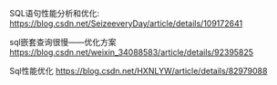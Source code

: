  SQL语句性能分析和优化: 
https://blog.csdn.net/SeizeeveryDay/article/details/109172641

sql嵌套查询很慢——优化方案
https://blog.csdn.net/weixin_34088583/article/details/92395825

Sql性能优化
https://blog.csdn.net/HXNLYW/article/details/82979088